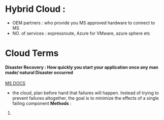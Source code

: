 # Hybrid Cloud : 
- OEM partners : who provide you MS approved hardware to connect to MS
- NO. of services : expressroute, Azure for VMware, azure sphere etc

# Cloud Terms 

#### Disaster Recovery : How quickly you start your application once any man made/ natural Disaster occurred
[MS DOCS](https://docs.microsoft.com/en-us/azure/architecture/framework/resiliency/backup-and-recovery) 
- the cloud, plan before hand that failures will happen. Instead of trying to prevent failures altogether, the goal is to minimize the effects of a single failing component
**Methods** : 
1. 
